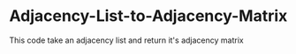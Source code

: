 # Adjacency-List-to-Adjacency-Matrix
This code take an adjacency list and return it's adjacency matrix
